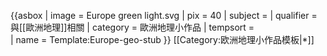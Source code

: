 {{asbox
| image     = Europe green light.svg
| pix       = 40
| subject   = 
| qualifier = 與[[歐洲地理]]相關
| category  = 歐洲地理小作品
| tempsort  =  
| name      = Template:Europe-geo-stub
}}<noinclude>
[[Category:欧洲地理小作品模板|*]]
</noinclude>